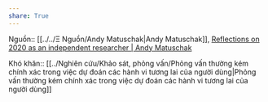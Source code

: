 ```yaml
---  
share: True  
---  
```

Nguồn:: [[../../Ξ Nguồn/Andy Matuschak|Andy Matuschak]], [Reflections on 2020 as an independent researcher | Andy Matuschak](https://andymatuschak.org/2020/)  
  
Khó khăn:: [[../Nghiên cứu/Khảo sát, phỏng vấn/Phỏng vấn thường kém chính xác trong việc dự đoán các hành vi tương lai của người dùng|Phỏng vấn thường kém chính xác trong việc dự đoán các hành vi tương lai của người dùng]]  
